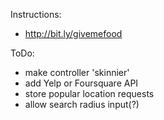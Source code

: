 Instructions:
  + http://bit.ly/givemefood

ToDo:
  + make controller 'skinnier'
  + add Yelp or Foursquare API
  + store popular location requests
  + allow search radius input(?)
